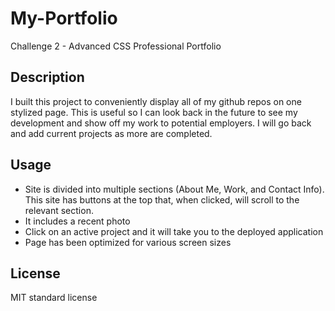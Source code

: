 # My-Portfolio
Challenge 2 - Advanced CSS Professional Portfolio

## Description
I built this project to conveniently display all of my github repos on one stylized page. This is useful so I can look back in the future to see my development and show off my work to potential employers. I will go back and add current projects as more are completed. 

## Usage
* Site is divided into multiple sections (About Me, Work, and Contact Info). This site has buttons at the top that, when clicked, will scroll to the relevant section.
* It includes a recent photo 
* Click on an active project and it will take you to the deployed application
* Page has been optimized for various screen sizes

## License

MIT standard license